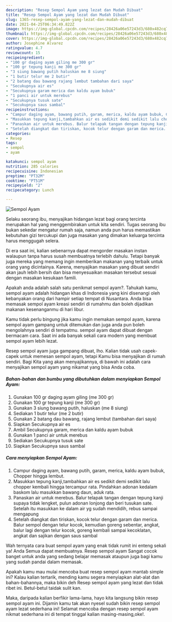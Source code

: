 ```yaml
---
description: "Resep Sempol Ayam yang lezat dan Mudah Dibuat"
title: "Resep Sempol Ayam yang lezat dan Mudah Dibuat"
slug: 1365-resep-sempol-ayam-yang-lezat-dan-mudah-dibuat
date: 2021-04-25T06:34:49.822Z
image: https://img-global.cpcdn.com/recipes/28426a06e57243d3/680x482cq70/sempol-ayam-foto-resep-utama.jpg
thumbnail: https://img-global.cpcdn.com/recipes/28426a06e57243d3/680x482cq70/sempol-ayam-foto-resep-utama.jpg
cover: https://img-global.cpcdn.com/recipes/28426a06e57243d3/680x482cq70/sempol-ayam-foto-resep-utama.jpg
author: Josephine Alvarez
ratingvalue: 4.7
reviewcount: 15
recipeingredient:
- "100 gr daging ayam giling me 300 gr"
- "100 gr tepung kanji me 300 gr"
- "3 siung bawang putih haluskan me 8 siung"
- "1 butir telur me 2 butir"
- "2 batang dau bawang rajang lembut tambahan dari saya"
- "Secukupnya air es"
- "Secukupnya garam merica dan kaldu ayam bubuk"
- "1 panci air untuk merebus"
- "Secukupnya tusuk sate"
- "Secukupnya saus sambal"
recipeinstructions:
- "Campur daging ayam, bawang putih, garam, merica, kaldu ayam bubuk, Chopper hingga lembut."
- "Masukkan tepung kanji,tambahkan air es sedikit demi sedikit lalu chopper kembali hingga tercampur rata. Pindahkan adonan kedalam baskom lalu masukkan bawang daun, aduk rata."
- "Panaskan air untuk merebus. Balur telapak tangan dengan tepung kanji supaya tidak lengket, pulun adonan lonjong dan beri tusukan sate. Setelah itu masukkan ke dalam air yg sudah mendidih, rebus sampai mengapung"
- "Setelah diangkat dan tiriskan, kocok telur dengan garam dan merica. Balur sempol dengan telur kocok, kemudian goreng sebentar, angkat, balur lagi dengan telur kocok, goreng kembali sampai kecoklatan, angkat dan sajikan dengan saus sambal"
categories:
- Resep
tags:
- sempol
- ayam

katakunci: sempol ayam 
nutrition: 285 calories
recipecuisine: Indonesian
preptime: "PT32M"
cooktime: "PT51M"
recipeyield: "2"
recipecategory: Lunch

---
```



![Sempol Ayam](https://img-global.cpcdn.com/recipes/28426a06e57243d3/680x482cq70/sempol-ayam-foto-resep-utama.jpg)

Selaku seorang ibu, menyajikan hidangan lezat bagi orang tercinta merupakan hal yang menggembirakan untuk kita sendiri. Tugas seorang ibu bukan sekedar mengatur rumah saja, namun anda pun harus memastikan kebutuhan gizi tercukupi dan juga masakan yang dimakan keluarga tercinta harus menggugah selera.

Di era  saat ini, kalian sebenarnya dapat mengorder masakan instan walaupun tanpa harus susah membuatnya terlebih dahulu. Tetapi banyak juga mereka yang memang ingin memberikan makanan yang terbaik untuk orang yang dicintainya. Karena, menyajikan masakan yang dibuat sendiri akan jauh lebih bersih dan bisa menyesuaikan masakan tersebut sesuai dengan masakan kesukaan famili. 



Apakah anda adalah salah satu penikmat sempol ayam?. Tahukah kamu, sempol ayam adalah hidangan khas di Indonesia yang kini disenangi oleh kebanyakan orang dari hampir setiap tempat di Nusantara. Anda bisa memasak sempol ayam kreasi sendiri di rumahmu dan boleh dijadikan makanan kesenanganmu di hari libur.

Kamu tidak perlu bingung jika kamu ingin memakan sempol ayam, karena sempol ayam gampang untuk ditemukan dan juga anda pun boleh mengolahnya sendiri di tempatmu. sempol ayam dapat dibuat dengan bermacam cara. Saat ini ada banyak sekali cara modern yang membuat sempol ayam lebih lezat.

Resep sempol ayam juga gampang dibuat, lho. Kalian tidak usah capek-capek untuk memesan sempol ayam, tetapi Kamu bisa menyajikan di rumah sendiri. Bagi Kita yang akan menyajikannya, di bawah ini adalah cara menyajikan sempol ayam yang nikamat yang bisa Anda coba.

<!--inarticleads1-->

##### Bahan-bahan dan bumbu yang dibutuhkan dalam menyiapkan Sempol Ayam:

1. Gunakan 100 gr daging ayam giling (me 300 gr)
1. Gunakan 100 gr tepung kanji (me 300 gr)
1. Gunakan 3 siung bawang putih, haluskan (me 8 siung)
1. Sediakan 1 butir telur (me 2 butir)
1. Gunakan 2 batang dau bawang, rajang lembut (tambahan dari saya)
1. Siapkan Secukupnya air es
1. Ambil Secukupnya garam, merica dan kaldu ayam bubuk
1. Gunakan 1 panci air untuk merebus
1. Sediakan Secukupnya tusuk sate
1. Siapkan Secukupnya saus sambal




<!--inarticleads2-->

##### Cara menyiapkan Sempol Ayam:

1. Campur daging ayam, bawang putih, garam, merica, kaldu ayam bubuk, Chopper hingga lembut.
1. Masukkan tepung kanji,tambahkan air es sedikit demi sedikit lalu chopper kembali hingga tercampur rata. Pindahkan adonan kedalam baskom lalu masukkan bawang daun, aduk rata.
1. Panaskan air untuk merebus. Balur telapak tangan dengan tepung kanji supaya tidak lengket, pulun adonan lonjong dan beri tusukan sate. Setelah itu masukkan ke dalam air yg sudah mendidih, rebus sampai mengapung
1. Setelah diangkat dan tiriskan, kocok telur dengan garam dan merica. Balur sempol dengan telur kocok, kemudian goreng sebentar, angkat, balur lagi dengan telur kocok, goreng kembali sampai kecoklatan, angkat dan sajikan dengan saus sambal




Wah ternyata cara buat sempol ayam yang enak tidak rumit ini enteng sekali ya! Anda Semua dapat membuatnya. Resep sempol ayam Sangat cocok banget untuk anda yang sedang belajar memasak ataupun juga bagi kamu yang sudah pandai dalam memasak.

Apakah kamu mau mulai mencoba buat resep sempol ayam mantab simple ini? Kalau kalian tertarik, mending kamu segera menyiapkan alat-alat dan bahan-bahannya, maka bikin deh Resep sempol ayam yang lezat dan tidak ribet ini. Betul-betul taidak sulit kan. 

Maka, daripada kalian berfikir lama-lama, hayo kita langsung bikin resep sempol ayam ini. Dijamin kamu tak akan nyesel sudah bikin resep sempol ayam lezat sederhana ini! Selamat mencoba dengan resep sempol ayam nikmat sederhana ini di tempat tinggal kalian masing-masing,oke!.

